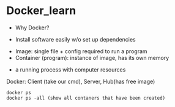 # Docker_learn

- Why Docker?
+ Install software easily w/o set up dependencies

- Image: single file + config required to run a program
- Container (program): instance of image, has its own memory
+ a running process with computer resources

Docker: Client (take our cmd), Server, Hub(has free image)

```
docker ps
docker ps -all (show all contaners that have been created)
```
